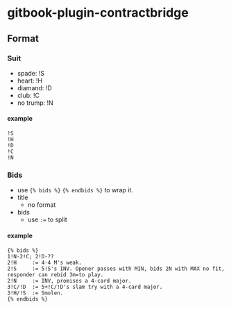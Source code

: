 # gitbook-plugin-contractbridge

## Format

### Suit
- spade: !S
- heart: !H
- diamand: !D
- club: !C
- no trump: !N

#### example
```
!S
!H
!D
!C
!N
```

### Bids
- use ```{% bids %}``` ```{% endbids %}``` to wrap it.
- title
    - no format
- bids
    - use ```:=``` to split

#### example
```
{% bids %}
1!N-2!C; 2!D-??
2!H     := 4-4 M's weak.
2!S     := 5!S's INV. Opener passes with MIN, bids 2N with MAX no fit, responder can rebid 3m=to play.
2!N     := INV, promises a 4-card major.
3!C/!D  := 5+!C/!D's slam try with a 4-card major.
3!H/!S  := Smolen.
{% endbids %}
```